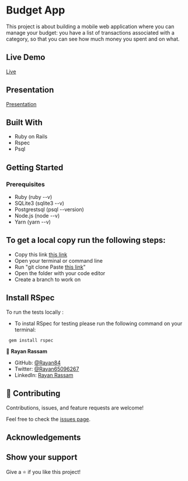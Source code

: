 #  Budget App

This project is about building a mobile web application where you can manage your budget: you have a list of transactions associated with a category, so that you can see how much money you spent and on what.

## Live Demo
[Live](https://damp-5.herokuapp.com/)
## Presentation
[Presentation](https://youtu.be/WgPJU6oxJdI)

## Built With

* Ruby on Rails
* Rspec
* Psql

## Getting Started

### Prerequisites

* Ruby (ruby --v)
* SQLite3 (sqlite3 --v)
* Postgrestsql (psql --version)
* Node.js (node --v)
* Yarn (yarn --v)

## To get a local copy run the following steps:
- Copy this link [this link](https://github.com/Rayan84/budget-app.git)
- Open your terminal or command line
- Run "git clone Paste [this link](https://github.com/Hector096/budget_app)"
- Open the folder with your code editor
- Create a branch to work on


## Install RSpec

To run the tests locally :

* To instal RSpec for testing please run the following command on your terminal:

 ` gem install rspec`
 


👤 **Rayan Rassam**

- GitHub: [@Rayan84](https://github.com/Rayan84)
- Twitter: [@Rayan65096267](https://twitter.com/Rayan65096267)
- LinkedIn: [Rayan Rassam](https://www.linkedin.com/in/rayan-rassam/)


## 🤝 Contributing

Contributions, issues, and feature requests are welcome!

Feel free to check the [issues page](../../issues/).


## Acknowledgements

## Show your support

Give a ⭐️ if you like this project!
